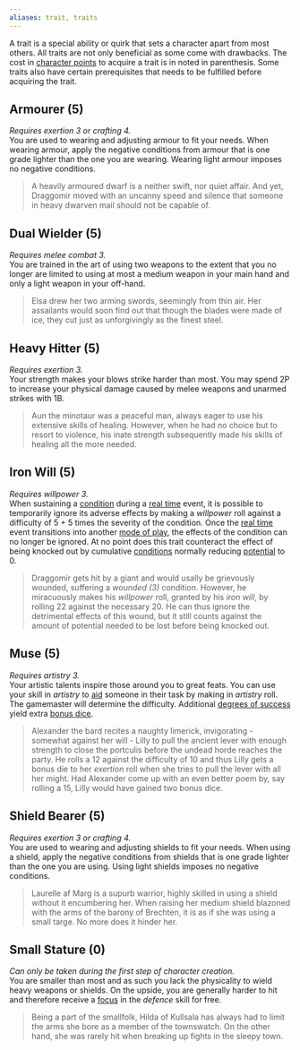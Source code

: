```yaml
---
aliases: trait, traits
---
```

   
A trait is a special ability or quirk that sets a character apart from most others. All traits are not only beneficial as some come with drawbacks. The cost in [character points](../Character%20Options/Character%20Points.md) to acquire a trait is in noted in parenthesis. Some traits also have certain prerequisites that needs to be fulfilled before acquiring the trait.   
   
## Armourer (5)   
_Requires exertion 3 or crafting 4._   
You are used to wearing and adjusting armour to fit your needs. When wearing armour, apply the negative conditions from armour that is one grade lighter than the one you are wearing. Wearing light armour imposes no negative conditions.   
   
> A heavily armoured dwarf is a neither swift, nor quiet affair. And yet, Draggomir moved with an uncanny speed and silence that someone in heavy dwarven mail should not be capable of.    
   
## Dual Wielder (5)   
_Requires melee combat 3._   
You are trained in the art of using two weapons to the extent that you no longer are limited to using at most a medium weapon in your main hand and only a light weapon in your off-hand.   
   
> Elsa drew her two arming swords, seemingly from thin air. Her assailants would soon find out that though the blades were made of ice, they cut just as unforgivingly as the finest steel.   
   
## Heavy Hitter (5)   
_Requires exertion 3._   
Your strength makes your blows strike harder than most. You may spend 2P to increase your physical damage caused by melee weapons and unarmed strikes with 1B.   
   
> Aun the minotaur was a peaceful man, always eager to use his extensive skills of healing. However, when he had no choice but to resort to violence, his inate strength subsequently made his skills of healing all the more needed.   
   
## Iron Will (5)   
_Requires willpower 3._   
When sustaining a [condition](../Conditions/Conditions.md) during a [real time](../Game%20Modes/Real%20Time.md) event, it is possible to temporarily ignore its adverse effects by making a _willpower_ roll against a difficulty of 5 + 5 times the severity of the condition. Once the [real time](../Game%20Modes/Real%20Time.md) event transitions into another [mode of play](../Game%20Modes/Modes%20of%20Play.md), the effects of the condition can no longer be ignored. At no point does this trait counteract the effect of being knocked out by cumulative [conditions](../Conditions/Conditions.md) normally reducing [potential](../Rolling%20Dice/Potential.md) to 0.   
   
> Draggomir gets hit by a giant and would usally be grievously wounded, suffering a _wounded (3)_ condition. However, he miracuously makes his _willpower_ roll, granted by his _iron will_, by rolling 22 against the necessary 20. He can thus ignore the detrimental effects of this wound, but it still counts against the amount of potential needed to be lost before being knocked out.    
   
## Muse (5)   
_Requires artistry 3._   
Your artistic talents inspire those around you to great feats. You can use your skill in _artistry_ to [aid](../Rolling%20Dice/Aid.md) someone in their task by making in _artistry_ roll. The gamemaster will determine the difficulty. Additional [degrees of success](/not_created.md) yield extra [bonus dice](../Rolling%20Dice/Bonus%20Dice.md).   
   
> Alexander the bard recites a naughty limerick, invigorating - somewhat against her will - Lilly to pull the ancient lever with enough strength to close the portculis before the undead horde reaches the party. He rolls a 12 against the difficulty of 10 and thus Lilly gets a bonus die to her _exertion_ roll when she tries to pull the lever with all her might. Had Alexander come up with an even better poem by, say rolling a 15, Lilly would have gained two bonus dice.    
   
## Shield Bearer (5)   
_Requires exertion 3 or crafting 4._   
You are used to wearing and adjusting shields to fit your needs. When using a shield, apply the negative conditions from shields that is one grade lighter than the one you are using. Using light shields imposes no negative conditions.   
   
> Laurelle af Marg is a supurb warrior, highly skilled in using a shield without it encumbering her. When raising her medium shield blazoned with the arms of the barony of Brechten, it is as if she was using a small targe. No more does it hinder her.   
   
## Small Stature (0)   
_Can only be taken during the first step of character creation._   
You are smaller than most and as such you lack the physicality to wield heavy weapons or shields. On the upside, you are generally harder to hit and therefore receive a [focus](../Character%20Options/Foci.md) in the _defence_ skill for free.   
   
> Being a part of the smallfolk, Hilda of Kullsala has always had to limit the arms she bore as a member of the townswatch. On the other hand, she was rarely hit when breaking up fights in the sleepy town.